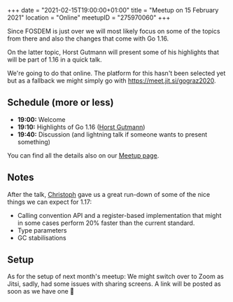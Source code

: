 +++
date = "2021-02-15T19:00:00+01:00"
title = "Meetup on 15 February 2021"
location = "Online"
meetupID = "275970060"
+++

Since FOSDEM is just over we will most likely focus on some of the topics from
there and also the changes that come with Go 1.16.

On the latter topic, Horst Gutmann will present some of his highlights that
will be part of 1.16 in a quick talk.

We're going to do that online. The platform for this hasn't been selected yet
but as a fallback we might simply go with <https://meet.jit.si/gograz2020>.

## Schedule (more or less)

- **19:00:** Welcome
- **19:10:** Highlights of Go 1.16 ([Horst Gutmann](https://zerokspot.com))
- **19:40:** Discussion (and lightning talk if someone wants to present
  something)

You can find all the details also on our
[Meetup page](https://www.meetup.com/Graz-Open-Source-Meetup/events/fxlkwryccdbtb/).

## Notes

After the talk, [Christoph](https://tux21b.org/) gave us a great run-down of
some of the nice things we can expect for 1.17:

- Calling convention API and a register-based implementation that might in some
  cases perform 20% faster than the current standard.
- Type parameters
- GC stabilisations

## Setup

As for the setup of next month's meetup: We might switch over to Zoom as Jitsi,
sadly, had some issues with sharing screens. A link will be posted as soon as
we have one 🙂

